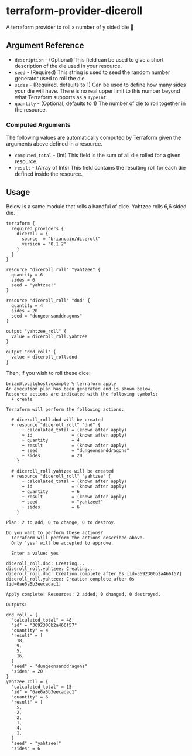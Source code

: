 # terraform-provider-diceroll

A terraform provider to roll x number of y sided die :game_die:

## Argument Reference

* `description` - (Optional) This field can be used to give a short description
of the die used in your resource.
* `seed` - (Required) This string is used to seed the random number generator
used to roll the die.
* `sides` - (Required, defaults to 1) Can be used to define how many sides
your die will have. There is no real upper limit to this number beyond what
Terraform supports as a `TypeInt`.
* `quantity` - (Optional, defaults to 1) The number of die to roll together
in the resource.

### Computed Arguments

The following values are automatically computed by Terraform given the arguments
above defined in a resource.

* `computed_total` - (Int) This field is the sum of all die rolled for a given resource.
* `result` - (Array of Ints) This field contains the resulting roll for each die
defined inside the resource.

## Usage

Below is a same module that rolls a handful of dice. Yahtzee rolls 6,6 sided die.

```hcl
terraform {
  required_providers {
    diceroll = {
      source  = "briancain/diceroll"
      version = "0.1.2"
    }
  }
}

resource "diceroll_roll" "yahtzee" {
  quantity = 6
  sides = 6
  seed = "yahtzee!"
}

resource "diceroll_roll" "dnd" {
  quantity = 4
  sides = 20
  seed = "dungeonsanddragons"
}

output "yahtzee_roll" {
  value = diceroll_roll.yahtzee
}

output "dnd_roll" {
  value = diceroll_roll.dnd
}
```

Then, if you wish to roll these dice:

```shell
brian@localghost:example % terraform apply
An execution plan has been generated and is shown below.
Resource actions are indicated with the following symbols:
  + create

Terraform will perform the following actions:

  # diceroll_roll.dnd will be created
  + resource "diceroll_roll" "dnd" {
      + calculated_total = (known after apply)
      + id               = (known after apply)
      + quantity         = 4
      + result           = (known after apply)
      + seed             = "dungeonsanddragons"
      + sides            = 20
    }

  # diceroll_roll.yahtzee will be created
  + resource "diceroll_roll" "yahtzee" {
      + calculated_total = (known after apply)
      + id               = (known after apply)
      + quantity         = 6
      + result           = (known after apply)
      + seed             = "yahtzee!"
      + sides            = 6
    }

Plan: 2 to add, 0 to change, 0 to destroy.

Do you want to perform these actions?
  Terraform will perform the actions described above.
  Only 'yes' will be accepted to approve.

  Enter a value: yes

diceroll_roll.dnd: Creating...
diceroll_roll.yahtzee: Creating...
diceroll_roll.dnd: Creation complete after 0s [id=3692300b2a466f57]
diceroll_roll.yahtzee: Creation complete after 0s [id=6ae6a5b3eecadac1]

Apply complete! Resources: 2 added, 0 changed, 0 destroyed.

Outputs:

dnd_roll = {
  "calculated_total" = 48
  "id" = "3692300b2a466f57"
  "quantity" = 4
  "result" = [
    18,
    9,
    5,
    16,
  ]
  "seed" = "dungeonsanddragons"
  "sides" = 20
}
yahtzee_roll = {
  "calculated_total" = 15
  "id" = "6ae6a5b3eecadac1"
  "quantity" = 6
  "result" = [
    5,
    2,
    2,
    1,
    4,
    1,
  ]
  "seed" = "yahtzee!"
  "sides" = 6
```
